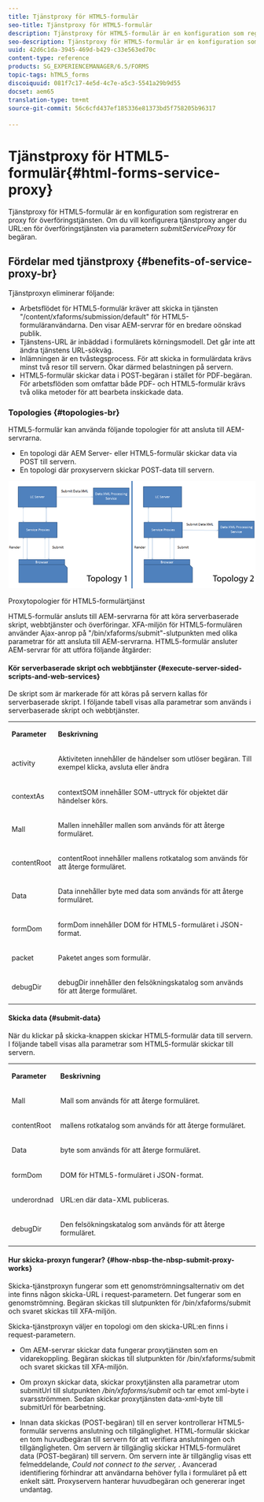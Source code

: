 ```yaml
---
title: Tjänstproxy för HTML5-formulär
seo-title: Tjänstproxy för HTML5-formulär
description: Tjänstproxy för HTML5-formulär är en konfiguration som registrerar en proxy för överföringstjänsten. Om du vill konfigurera tjänstproxy anger du URL:en för överföringstjänsten via parametern submitServiceProxy för begäran.
seo-description: Tjänstproxy för HTML5-formulär är en konfiguration som registrerar en proxy för överföringstjänsten. Om du vill konfigurera tjänstproxy anger du URL:en för överföringstjänsten via parametern submitServiceProxy för begäran.
uuid: 42d6c1da-3945-469d-b429-c33e563ed70c
content-type: reference
products: SG_EXPERIENCEMANAGER/6.5/FORMS
topic-tags: hTML5_forms
discoiquuid: 081f7c17-4e5d-4c7e-a5c3-5541a29b9d55
docset: aem65
translation-type: tm+mt
source-git-commit: 56c6cfd437ef185336e81373bd5f758205b96317

---
```



# Tjänstproxy för HTML5-formulär{#html-forms-service-proxy}

Tjänstproxy för HTML5-formulär är en konfiguration som registrerar en proxy för överföringstjänsten. Om du vill konfigurera tjänstproxy anger du URL:en för överföringstjänsten via parametern *submitServiceProxy* för begäran.

## Fördelar med tjänstproxy {#benefits-of-service-proxy-br}

Tjänstproxyn eliminerar följande:

* Arbetsflödet för HTML5-formulär kräver att skicka in tjänsten &quot;/content/xfaforms/submission/default&quot; för HTML5-formuläranvändarna. Den visar AEM-servrar för en bredare oönskad publik.
* Tjänstens-URL är inbäddad i formulärets körningsmodell. Det går inte att ändra tjänstens URL-sökväg.
* Inlämningen är en tvåstegsprocess. För att skicka in formulärdata krävs minst två resor till servern. Ökar därmed belastningen på servern.
* HTML5-formulär skickar data i POST-begäran i stället för PDF-begäran. För arbetsflöden som omfattar både PDF- och HTML5-formulär krävs två olika metoder för att bearbeta inskickade data.

### Topologies {#topologies-br}

HTML5-formulär kan använda följande topologier för att ansluta till AEM-servrarna.

* En topologi där AEM Server- eller HTML5-formulär skickar data via POST till servern.
* En topologi där proxyservern skickar POST-data till servern.

![Proxytopologier för HTML5-formulärtjänst](assets/topology.png)

Proxytopologier för HTML5-formulärtjänst

HTML5-formulär ansluts till AEM-servrarna för att köra serverbaserade skript, webbtjänster och överföringar. XFA-miljön för HTML5-formulären använder Ajax-anrop på &quot;/bin/xfaforms/submit&quot;-slutpunkten med olika parametrar för att ansluta till AEM-servrarna. HTML5-formulär ansluter AEM-servrar för att utföra följande åtgärder:

#### Kör serverbaserade skript och webbtjänster {#execute-server-sided-scripts-and-web-services}

De skript som är markerade för att köras på servern kallas för serverbaserade skript. I följande tabell visas alla parametrar som används i serverbaserade skript och webbtjänster.

<table>
 <tbody>
  <tr>
   <td><p><strong>Parameter</strong></p> </td>
   <td><p><strong>Beskrivning</strong></p> </td>
  </tr>
  <tr>
   <td><p>activity</p> </td>
   <td><p>Aktiviteten innehåller de händelser som utlöser begäran. Till exempel klicka, avsluta eller ändra</p> </td>
  </tr>
  <tr>
   <td><p>contextAs</p> </td>
   <td><p>contextSOM innehåller SOM-uttryck för objektet där händelser körs.</p> </td>
  </tr>
  <tr>
   <td><p>Mall</p> </td>
   <td><p>Mallen innehåller mallen som används för att återge formuläret.</p> </td>
  </tr>
  <tr>
   <td><p>contentRoot</p> </td>
   <td><p>contentRoot innehåller mallens rotkatalog som används för att återge formuläret.</p> </td>
  </tr>
  <tr>
   <td><p>Data</p> </td>
   <td><p>Data innehåller byte med data som används för att återge formuläret.</p> </td>
  </tr>
  <tr>
   <td><p>formDom</p> </td>
   <td><p>formDom innehåller DOM för HTML5-formuläret i JSON-format.</p> </td>
  </tr>
  <tr>
   <td><p>packet</p> </td>
   <td><p>Paketet anges som formulär.</p> </td>
  </tr>
  <tr>
   <td><p>debugDir</p> </td>
   <td><p>debugDir innehåller den felsökningskatalog som används för att återge formuläret.</p> </td>
  </tr>
 </tbody>
</table>

#### Skicka data {#submit-data}

När du klickar på skicka-knappen skickar HTML5-formulär data till servern. I följande tabell visas alla parametrar som HTML5-formulär skickar till servern.

<table>
 <tbody>
  <tr>
   <td><p><strong>Parameter</strong></p> </td>
   <td><p><strong>Beskrivning</strong></p> </td>
  </tr>
  <tr>
   <td><p>Mall</p> </td>
   <td><p>Mall som används för att återge formuläret.</p> </td>
  </tr>
  <tr>
   <td><p>contentRoot</p> </td>
   <td><p>mallens rotkatalog som används för att återge formuläret.</p> </td>
  </tr>
  <tr>
   <td><p>Data</p> </td>
   <td><p>byte som används för att återge formuläret.</p> </td>
  </tr>
  <tr>
   <td><p>formDom</p> </td>
   <td><p>DOM för HTML5-formuläret i JSON-format.</p> </td>
  </tr>
  <tr>
   <td><p>underordnad</p> </td>
   <td><p>URL:en där data-XML publiceras.</p> </td>
  </tr>
  <tr>
   <td><p>debugDir</p> </td>
   <td><p>Den felsökningskatalog som används för att återge formuläret.</p> </td>
  </tr>
 </tbody>
</table>

#### Hur skicka-proxyn fungerar? {#how-nbsp-the-nbsp-submit-proxy-works}

Skicka-tjänstproxyn fungerar som ett genomströmningsalternativ om det inte finns någon skicka-URL i request-parametern. Det fungerar som en genomströmning. Begäran skickas till slutpunkten för /bin/xfaforms/submit och svaret skickas till XFA-miljön.

Skicka-tjänstproxyn väljer en topologi om den skicka-URL:en finns i request-parametern.

* Om AEM-servrar skickar data fungerar proxytjänsten som en vidarekoppling. Begäran skickas till slutpunkten för /bin/xfaforms/submit och svaret skickas till XFA-miljön.
* Om proxyn skickar data, skickar proxytjänsten alla parametrar utom submitUrl till slutpunkten */bin/xfaforms/submit* och tar emot xml-byte i svarsströmmen. Sedan skickar proxytjänsten data-xml-byte till submitUrl för bearbetning.

* Innan data skickas (POST-begäran) till en server kontrollerar HTML5-formulär serverns anslutning och tillgänglighet. HTML-formulär skickar en tom huvudbegäran till servern för att verifiera anslutningen och tillgängligheten. Om servern är tillgänglig skickar HTML5-formuläret data (POST-begäran) till servern. Om servern inte är tillgänglig visas ett felmeddelande, *Could not connect to the server,* . Avancerad identifiering förhindrar att användarna behöver fylla i formuläret på ett enkelt sätt. Proxyservern hanterar huvudbegäran och genererar inget undantag.
